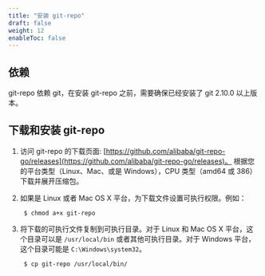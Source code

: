 ```yaml
---
title: "安装 git-repo"
draft: false
weight: 12
enableToc: false
---
```


## 依赖

git-repo 依赖 git，在安装 git-repo 之前，需要确保已经安装了 git 2.10.0 以上版本。


## 下载和安装 git-repo

1. 访问 git-repo 的下载页面: [https://github.com/alibaba/git-repo-go/releases](https://github.com/alibaba/git-repo-go/releases)。
   根据您的平台类型（Linux、Mac、或是 Windows），CPU 类型（amd64 或 386）下载并展开压缩包。

2. 如果是 Linux 或者 Mac OS X 平台，为下载文件设置可执行权限。例如：

        $ chmod a+x git-repo

3. 将下载的可执行文件复制到可执行目录。对于 Linux 和 Mac OS X 平台，这个目录可以是
   `/usr/local/bin` 或者其他可执行目录。对于 Windows 平台，这个目录可能是 `C:\Windows\system32`。

        $ cp git-repo /usr/local/bin/


